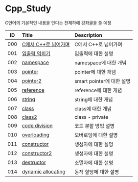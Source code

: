 # Cpp_Study

C언어의 기본적인 내용을 안다는 전제하에 강좌글을 쓸 예정

|ID|Title|Description|
|:---:|:---|:---|
|000|[C에서 C++로 넘어가며](./000/README.md)|C에서 C++로 넘어가며|
|001|[입출력 익히기](./001/README.md)|입출력에 대한 설명|
|002|[namespace](./002/README.md)|namespace에 대한 개념|
|003|[pointer](./003/README.md)|pointer에 대한 개념|
|004|[pointer2](./004/README.md)|smart pointer에 대한 설명|
|005|[reference](./005/README.md)|reference에 대한 개념|
|006|[string](./006/README.md)|string에 대한 개념|
|007|[class](./007/README.md)|class에 대한 개념|
|008|[class2](./008/README.md)|class - private|
|009|[code division](./009/README.md)|코드 분할 방법 설명|
|010|[overloading](./010/README.md)|오버로딩에 대한 설명|
|011|[constructor](./011/README.md)|생성자에 대한 설명|
|012|[constructor2](./012/README.md)|생성자에 대한 설명|
|013|[destructor](./013/README.md)|소멸자에 대한 설명|
|014|[dynamic allocating](./014/README.md)|동적 할당에 대한 설명|
